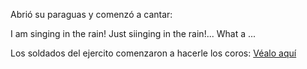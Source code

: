 Abrió su paraguas y comenzó a cantar:

I am singing in the rain! Just siinging in the rain!... What a ...

Los soldados del ejercito comenzaron a hacerle los coros:
[Véalo aquí](https://www.youtube.com/watch?v=4wKB2G6DQYc)

